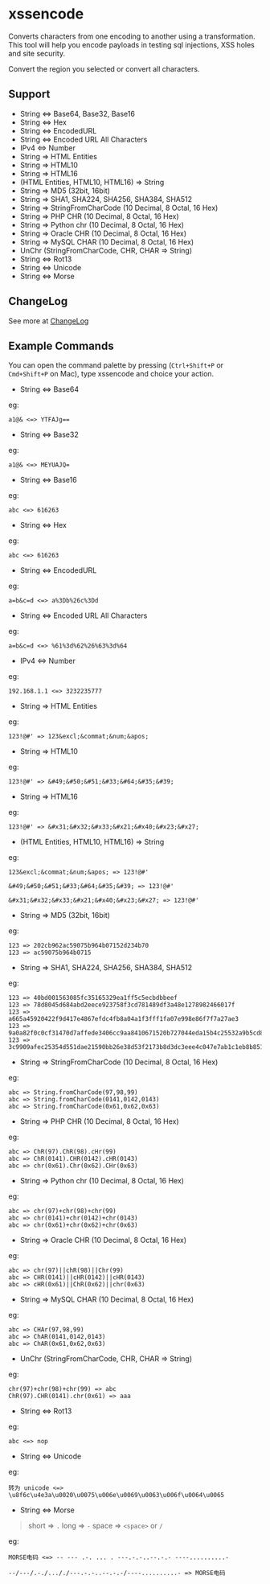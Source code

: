 # xssencode

Converts characters from one encoding to another using a transformation. This tool will help you encode payloads in testing sql injections, XSS holes and site security.

Convert the region you selected or convert all characters.

## Support

* String <=> Base64, Base32, Base16
* String <=> Hex
* String <=> EncodedURL
* String <=> Encoded URL All Characters
* IPv4 <=> Number
* String => HTML Entities
* String => HTML10
* String => HTML16
* (HTML Entities, HTML10, HTML16) => String
* String => MD5 (32bit, 16bit)
* String => SHA1, SHA224, SHA256, SHA384, SHA512
* String => StringFromCharCode (10 Decimal, 8 Octal, 16 Hex)
* String => PHP CHR (10 Decimal, 8 Octal, 16 Hex)
* String => Python chr (10 Decimal, 8 Octal, 16 Hex)
* String => Oracle CHR (10 Decimal, 8 Octal, 16 Hex)
* String => MySQL CHAR (10 Decimal, 8 Octal, 16 Hex)
* UnChr (StringFromCharCode, CHR, CHAR => String)
* String <=> Rot13
* String <=> Unicode
* String <=> Morse

## ChangeLog

See more at [ChangeLog](./CHANGELOG.md)

## Example Commands

You can open the command palette by pressing (`Ctrl+Shift+P` or `Cmd+Shift+P` on Mac), type xssencode and choice your action.

* String <=> Base64

eg:

```
a1@& <=> YTFAJg==
```

* String <=> Base32

eg:

```
a1@& <=> MEYUAJQ=
```

* String <=> Base16

eg:

```
abc <=> 616263
```

* String <=> Hex

eg:

```
abc <=> 616263
```

* String <=> EncodedURL

eg:

```
a=b&c=d <=> a%3Db%26c%3Dd
```

* String <=> Encoded URL All Characters

eg:

```
a=b&c=d <=> %61%3d%62%26%63%3d%64
```

* IPv4 <=> Number

eg:

```
192.168.1.1 <=> 3232235777
```

* String => HTML Entities

eg:

```
123!@#' => 123&excl;&commat;&num;&apos;
```

* String => HTML10

eg:

```
123!@#' => &#49;&#50;&#51;&#33;&#64;&#35;&#39;
```

* String => HTML16

eg:

```
123!@#' => &#x31;&#x32;&#x33;&#x21;&#x40;&#x23;&#x27;
```

* (HTML Entities, HTML10, HTML16) => String

eg:

```
123&excl;&commat;&num;&apos; => 123!@#'

&#49;&#50;&#51;&#33;&#64;&#35;&#39; => 123!@#'

&#x31;&#x32;&#x33;&#x21;&#x40;&#x23;&#x27; => 123!@#'
```

* String => MD5 (32bit, 16bit)

eg:

```
123 => 202cb962ac59075b964b07152d234b70
123 => ac59075b964b0715
```

* String => SHA1, SHA224, SHA256, SHA384, SHA512

eg:

```
123 => 40bd001563085fc35165329ea1ff5c5ecbdbbeef
123 => 78d8045d684abd2eece923758f3cd781489df3a48e1278982466017f
123 => a665a45920422f9d417e4867efdc4fb8a04a1f3fff1fa07e998e86f7f7a27ae3
123 => 9a0a82f0c0cf31470d7affede3406cc9aa8410671520b727044eda15b4c25532a9b5cd8aaf9cec4919d76255b6bfb00f
123 => 3c9909afec25354d551dae21590bb26e38d53f2173b8d3dc3eee4c047e7ab1c1eb8b85103e3be7ba613b31bb5c9c36214dc9f14a42fd7a2fdb84856bca5c44c2
```

* String => StringFromCharCode (10 Decimal, 8 Octal, 16 Hex)

eg:

```
abc => String.fromCharCode(97,98,99)
abc => String.fromCharCode(0141,0142,0143)
abc => String.fromCharCode(0x61,0x62,0x63)
```

* String => PHP CHR (10 Decimal, 8 Octal, 16 Hex)

eg:

```
abc => ChR(97).ChR(98).cHr(99)
abc => ChR(0141).CHR(0142).cHR(0143)
abc => chr(0x61).Chr(0x62).CHr(0x63)
```

* String => Python chr (10 Decimal, 8 Octal, 16 Hex)

eg:

```
abc => chr(97)+chr(98)+chr(99)
abc => chr(0141)+chr(0142)+chr(0143)
abc => chr(0x61)+chr(0x62)+chr(0x63)
```

* String => Oracle CHR (10 Decimal, 8 Octal, 16 Hex)

eg:

```
abc => chr(97)||chR(98)||Chr(99)
abc => CHR(0141)||cHR(0142)||cHR(0143)
abc => cHR(0x61)||ChR(0x62)||chr(0x63)
```

* String => MySQL CHAR (10 Decimal, 8 Octal, 16 Hex)

eg:

```
abc => CHAr(97,98,99)
abc => ChAR(0141,0142,0143)
abc => ChAR(0x61,0x62,0x63)
```

* UnChr (StringFromCharCode, CHR, CHAR => String)

eg:

```
chr(97)+chr(98)+chr(99) => abc
ChR(97).CHR(0141).chr(0x61) => aaa
```

* String <=> Rot13

eg:

```
abc <=> nop
```

* String <=> Unicode

eg:

```
转为 unicode <=> \u8f6c\u4e3a\u0020\u0075\u006e\u0069\u0063\u006f\u0064\u0065
```

* String <=> Morse

> short => `.`
> long => `-`
> space => `<space>` or `/`

eg:

```
MORSE电码 <=> -- --- .-. ... . ---.-.-..--.-.- ----..........-

--/---/.-./..././---.-.-..--.-.-/----..........- => MORSE电码
```

